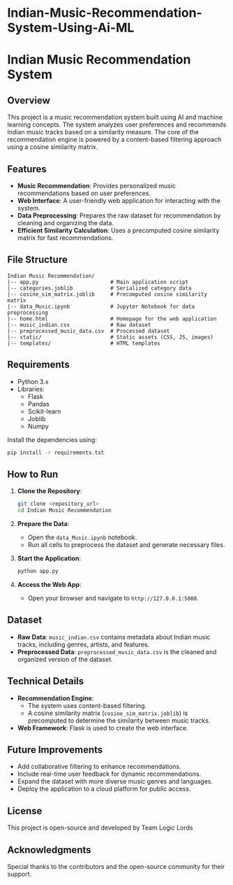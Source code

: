 # Indian-Music-Recommendation-System-Using-Ai-ML
# Indian Music Recommendation System

## Overview

This project is a music recommendation system built using AI and machine learning concepts. The system analyzes user preferences and recommends Indian music tracks based on a similarity measure. The core of the recommendation engine is powered by a content-based filtering approach using a cosine similarity matrix.

## Features
- **Music Recommendation**: Provides personalized music recommendations based on user preferences.
- **Web Interface**: A user-friendly web application for interacting with the system.
- **Data Preprocessing**: Prepares the raw dataset for recommendation by cleaning and organizing the data.
- **Efficient Similarity Calculation**: Uses a precomputed cosine similarity matrix for fast recommendations.

## File Structure

```
Indian Music Recommendation/
|-- app.py                       # Main application script
|-- categories.joblib            # Serialized category data
|-- cosine_sim_matrix.joblib     # Precomputed cosine similarity matrix
|-- data_Music.ipynb             # Jupyter Notebook for data preprocessing
|-- home.html                    # Homepage for the web application
|-- music_indian.csv             # Raw dataset
|-- preprocessed_music_data.csv  # Processed dataset
|-- static/                      # Static assets (CSS, JS, images)
|-- templates/                   # HTML templates
```

## Requirements

- Python 3.x
- Libraries:
  - Flask
  - Pandas
  - Scikit-learn
  - Joblib
  - Numpy

Install the dependencies using:

```bash
pip install -r requirements.txt
```
## How to Run

1. **Clone the Repository**:

   ```bash
   git clone <repository_url>
   cd Indian Music Recommendation
   ```

2. **Prepare the Data**:

   - Open the `data_Music.ipynb` notebook.
   - Run all cells to preprocess the dataset and generate necessary files.

3. **Start the Application**:

   ```bash
   python app.py
   ```

4. **Access the Web App**:

   - Open your browser and navigate to `http://127.0.0.1:5000`.

## Dataset

- **Raw Data**: `music_indian.csv` contains metadata about Indian music tracks, including genres, artists, and features.
- **Preprocessed Data**: `preprocessed_music_data.csv` is the cleaned and organized version of the dataset.

## Technical Details

- **Recommendation Engine**:
  - The system uses content-based filtering.
  - A cosine similarity matrix (`cosine_sim_matrix.joblib`) is precomputed to determine the similarity between music tracks.
- **Web Framework**: Flask is used to create the web interface.

## Future Improvements

- Add collaborative filtering to enhance recommendations.
- Include real-time user feedback for dynamic recommendations.
- Expand the dataset with more diverse music genres and languages.
- Deploy the application to a cloud platform for public access.

## License

This project is open-source and developed by Team Logic Lords

## Acknowledgments

Special thanks to the contributors and the open-source community for their support. 
